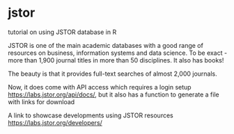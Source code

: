 # jstor
tutorial on using JSTOR database in R

JSTOR is one of the main academic databases with a good range of resources on business, information systems and data science.
To be exact - more than 1,900 journal titles in more than 50 disciplines. It also has books!

The beauty is that it provides full-text searches of almost 2,000 journals.

Now, it does come with API access which requires a login setup https://labs.jstor.org/api/docs/, but it also has a function to generate a file with links for download 

A link to showcase developments using JSTOR resources https://labs.jstor.org/developers/
